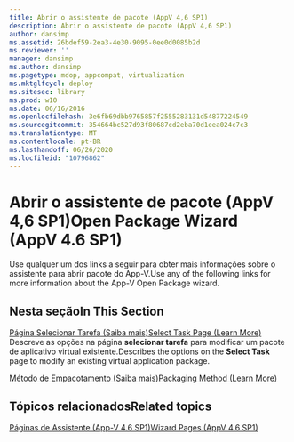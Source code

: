 ```yaml
---
title: Abrir o assistente de pacote (AppV 4,6 SP1)
description: Abrir o assistente de pacote (AppV 4,6 SP1)
author: dansimp
ms.assetid: 26bdef59-2ea3-4e30-9095-0ee0d0085b2d
ms.reviewer: ''
manager: dansimp
ms.author: dansimp
ms.pagetype: mdop, appcompat, virtualization
ms.mktglfcycl: deploy
ms.sitesec: library
ms.prod: w10
ms.date: 06/16/2016
ms.openlocfilehash: 3e6fb69dbb9765857f2555283131d54877224549
ms.sourcegitcommit: 354664bc527d93f80687cd2eba70d1eea024c7c3
ms.translationtype: MT
ms.contentlocale: pt-BR
ms.lasthandoff: 06/26/2020
ms.locfileid: "10796862"
---
```

# <span data-ttu-id="2123d-103">Abrir o assistente de pacote (AppV 4,6 SP1)</span><span class="sxs-lookup"><span data-stu-id="2123d-103">Open Package Wizard (AppV 4.6 SP1)</span></span>


<span data-ttu-id="2123d-104">Use qualquer um dos links a seguir para obter mais informações sobre o assistente para abrir pacote do App-V.</span><span class="sxs-lookup"><span data-stu-id="2123d-104">Use any of the following links for more information about the App-V Open Package wizard.</span></span>

## <span data-ttu-id="2123d-105">Nesta seção</span><span class="sxs-lookup"><span data-stu-id="2123d-105">In This Section</span></span>


<a href="" id="select-task-page--learn-more-"></a>[<span data-ttu-id="2123d-106">Página Selecionar Tarefa (Saiba mais)</span><span class="sxs-lookup"><span data-stu-id="2123d-106">Select Task Page (Learn More)</span></span>](select-task-page--learn-more-.md)  
<span data-ttu-id="2123d-107">Descreve as opções na página **selecionar tarefa** para modificar um pacote de aplicativo virtual existente.</span><span class="sxs-lookup"><span data-stu-id="2123d-107">Describes the options on the **Select Task** page to modify an existing virtual application package.</span></span>

<a href="" id="packaging-method--learn-more-"></a>[<span data-ttu-id="2123d-108">Método de Empacotamento (Saiba mais)</span><span class="sxs-lookup"><span data-stu-id="2123d-108">Packaging Method (Learn More)</span></span>](packaging-method--learn-more-.md)  

## <span data-ttu-id="2123d-109">Tópicos relacionados</span><span class="sxs-lookup"><span data-stu-id="2123d-109">Related topics</span></span>


[<span data-ttu-id="2123d-110">Páginas de Assistente (App-V 4.6 SP1)</span><span class="sxs-lookup"><span data-stu-id="2123d-110">Wizard Pages (AppV 4.6 SP1)</span></span>](wizard-pages--appv-46-sp1-.md)

 

 





